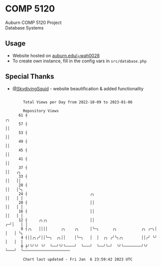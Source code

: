 # COMP 5120
Auburn COMP 5120 Project  
Database Systems

## Usage
- Website hosted on [auburn.edu/~wah0028](https://webhome.auburn.edu/~wah0028/)
- To create own instance, fill in the config vars in `src/database.php`

## Special Thanks
- [@SkydivingSquid](https://github.com/SkydivingSquid) - website beautification & added functionality

```

        Total Views per Day from 2022-10-09 to 2023-01-06

        Repository Views
      61 ┼                                                           ╭╮
      57 ┤                                                           ││
      53 ┤                                                           ││
      49 ┤                                                           ││
      45 ┤                                                           ││
      41 ┤                                                           ││
      37 ┤                                                           ││   ╭╮
      33 ┤                                                           ││   ││
      28 ┤                                                           ││   │╰╮
      24 ┤                            ╭╮                             ││   │ │
      20 ┤                            ││                             ││   │ │
      16 ┤                            ││                             ││   │ │
      12 ┤     ╭╮╭╮                   ││                           ╭─╯│   │ │
       8 ┤╭╮   ││││      ╭╮    ╭╮     │╰─╮      ╭╮           ╭╮ ╭─╮│  │   │ ╰╮
       4 ┤││╭╮╭╯││╰─╮  ╭╮││    │╰─╮   │  │  ╭╮ ╭╯╰╮╭╮        ││╭╯ ╰╯  │   │  │
       0 ┼╯╰╯╰╯ ╰╯  ╰──╯╰╯╰────╯  ╰───╯  ╰──╯╰─╯  ╰╯╰────────╯╰╯      ╰───╯  ╰─────────────────────

        Chart last updated - Fri Jan  6 23:59:42 2023 UTC
        
```
